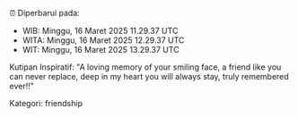 ⏰ Diperbarui pada:
- WIB: Minggu, 16 Maret 2025 11.29.37 UTC
- WITA: Minggu, 16 Maret 2025 12.29.37 UTC
- WIT: Minggu, 16 Maret 2025 13.29.37 UTC

Kutipan Inspiratif:
"A loving memory of your smiling face, a friend like you can never replace, deep in my heart you will always stay, truly remembered ever!!"


Kategori: friendship


